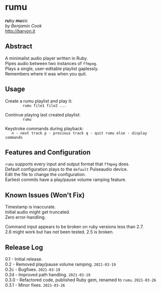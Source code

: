# rumu

***ru***by ***mu***sic\
*by Benjamin Cook*\
<http://baryon.it>

## Abstract

A minimalist audio player written in Ruby.\
Pipes audio between two instances of `ffmpeg`.\
Plays a single, user-editable playlist gaplessly.\
Remembers where it was when you quit.

## Usage
Create a rumu playlist and play it:\
`        rumu file1 file2 ...`
	
Continue playing last created playlist:\
`        rumu`

Keystroke commands during playback:\
`	n - next track
	p - previous track
	q - quit rumu
	else - display commands`

## Features and Configuration

`rumu` supports every input and output format that `ffmpeg` does.\
Default configuration plays to the `default` Pulseaudio device.\
Edit the file to change the configuration.\
Earliest commits have a play/pause volume ramping feature.

## Known Issues (Won't Fix)
Timestamp is inaccurate.\
Initial audio might get truncated.\
Zero error-handling.

Command input appears to be broken on ruby versions less than 2.7.\
2.6 might work but has not been tested. 2.5 is broken.

## Release Log
0.1 - Initial release.\
0.2 - Removed play/pause volume ramping. `2021-03-19`\
0.2c - Bugfixes. `2021-03-19`\
0.2d - Improved path handling. `2021-03-19`\
0.3.0 - Refactored code, published Ruby gem, renamed to `rumu`. `2021-03-26`
0.3.1 - Minor fixes. `2021-03-26`
